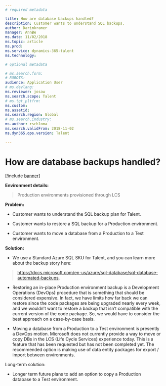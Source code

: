 ```yaml
---
# required metadata

title: How are database backups handled?
description: Customer wants to understand SQL backups.
author: Darinkramer
manager: AnnBe
ms.date: 11/02/2018
ms.topic: article
ms.prod: 
ms.service: dynamics-365-talent
ms.technology: 

# optional metadata

# ms.search.form: 
# ROBOTS: 
audience: Application User
# ms.devlang: 
ms.reviewer: josaw
ms.search.scope: Talent
# ms.tgt_pltfrm: 
ms.custom: 
ms.assetid: 
ms.search.region: Global
# ms.search.industry: 
ms.author: rschloma
ms.search.validFrom: 2018-11-02
ms.dyn365.ops.version: Talent

---
```


# How are database backups handled?

[!include [banner](includes/banner.md)]


**Environment details:** 

>   Production environments provisioned through LCS

**Problem:** 

-   Customer wants to understand the SQL backup plan for Talent.

-   Customer wants to restore a SQL backup for a Production environment.

-   Customer wants to move a database from a Production to a Test environment.

**Solution:** 

-   We use a Standard Azure SQL SKU for Talent, and you can learn more about the
    backup story here:

>   <https://docs.microsoft.com/en-us/azure/sql-database/sql-database-automated-backups>.

-   Restoring an in-place Production environment backup is a Development
    Operations (DevOps) procedure that is something that should be considered
    expensive. In fact, we have limits how far back we can restore since the
    code packages are being upgraded nearly every week, and we wouldn’t want to
    restore a backup that isn’t compatible with the current version of the code
    package. So, we would have to consider the best approach on a case-by-case
    basis.

-   Moving a database from a Production to a Test environment is presently a
    DevOps motion. Microsoft does not currently provide a way to move or copy
    DBs in the LCS (Life Cycle Services) experience today. This is a feature
    that has been requested but has not been completed yet. The recommended
    option is making use of data entity packages for export / import between
    environments.

Long-term solution:

-   Longer term future plans to add an option to copy a Production database to a
    Test environment.

